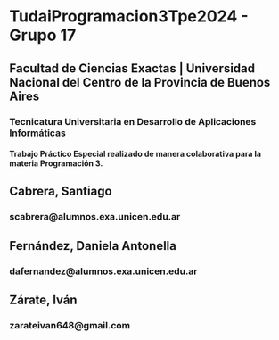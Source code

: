 <h1>TudaiProgramacion3Tpe2024 - Grupo 17</h1>

<h2>Facultad de Ciencias Exactas | Universidad Nacional del Centro de la Provincia de Buenos Aires</h2>

<h3>Tecnicatura Universitaria en Desarrollo de Aplicaciones Informáticas</h3>

<h4>Trabajo Práctico Especial realizado de manera colaborativa para la materia Programación 3.</h4>

<h2>Cabrera, Santiago</h4>
<h3>scabrera@alumnos.exa.unicen.edu.ar</h3>

<h2>Fernández, Daniela Antonella</h4>
<h3>dafernandez@alumnos.exa.unicen.edu.ar</h3>

<h2>Zárate, Iván</h4>
<h3>zarateivan648@gmail.com</h3>
